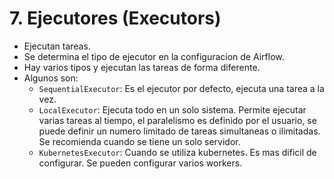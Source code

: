 # 7. Ejecutores (Executors)
- Ejecutan tareas.
- Se determina el tipo de ejecutor en la configuracion de Airflow.
- Hay varios tipos y ejecutan las tareas de forma diferente.
- Algunos son:
    - `SequentialExecutor`: Es el ejecutor por defecto, ejecuta una tarea a la vez.
    - `LocalExecutor`: Ejecuta todo en un solo sistema. Permite ejecutar varias tareas al tiempo, el paralelismo es definido por el usuario, se puede definir un numero limitado de tareas simultaneas o ilimitadas. Se recomienda cuando se tiene un solo servidor.
    - `KubernetesExecutor`: Cuando se utiliza kubernetes. Es mas dificil de configurar. Se pueden configurar varios workers.